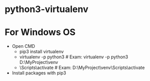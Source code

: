 # python3-virtualenv
# For Windows OS
- Open CMD
  + pip3 install virtualenv
  + virtualenv -p python3 <Path env>    # Exam: virtualenv -p python3 D:\MyProject\venv
  + <Path env>\Scripts\activate         # Exam: D:\MyProject\venv\Scripts\activate
- Install packages with pip3
